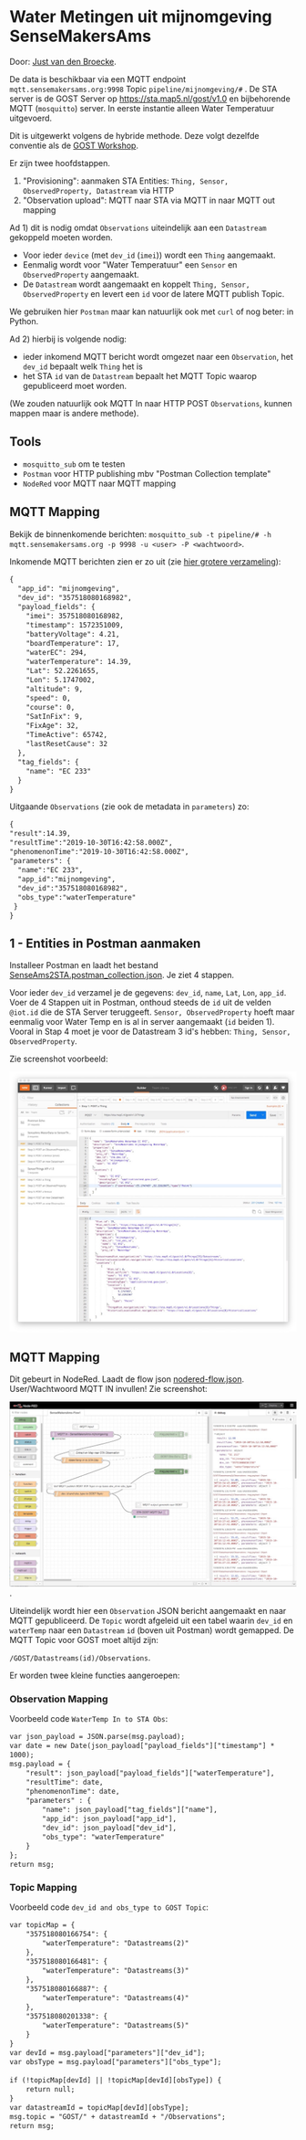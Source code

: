 #  Water Metingen uit mijnomgeving SenseMakersAms

Door: [Just van den Broecke](https://github.com/justb4/).

De data is beschikbaar via een MQTT endpoint `mqtt.sensemakersams.org:9998` Topic `pipeline/mijnomgeving/#` .
De STA server is de GOST Server op https://sta.map5.nl/gost/v1.0 en bijbehorende MQTT (`mosquitto`) server.
In eerste instantie alleen Water Temperatuur uitgevoerd.

Dit is uitgewerkt volgens de hybride methode. 
Deze volgt dezelfde conventie als de [GOST Workshop](https://github.com/gost/workshops/blob/master/2017_foss4g_boston/3_configuration.md).
 
Er zijn twee hoofdstappen.

1) "Provisioning": aanmaken STA Entities: `Thing, Sensor, ObservedProperty, Datastream` via HTTP
2) "Observation upload": MQTT naar STA via MQTT in naar MQTT out mapping

Ad 1) dit is nodig omdat `Observations` uiteindelijk aan een `Datastream` gekoppeld moeten worden.

* Voor ieder `device` (met `dev_id` (`imei`)) wordt een `Thing` aangemaakt. 
* Eenmalig wordt voor "Water Temperatuur" een `Sensor` en `ObservedProperty` aangemaakt.
* De `Datastream` wordt aangemaakt en koppelt `Thing, Sensor, ObservedProperty` en levert een `id` voor de latere MQTT publish Topic.

We gebruiken hier `Postman` maar kan natuurlijk ook met `curl` of nog beter: in Python.

Ad 2) hierbij is volgende nodig:

* ieder inkomend MQTT bericht wordt omgezet naar een `Observation`, het `dev_id` bepaalt welk `Thing` het is
* het STA `id` van de `Datastream` bepaalt het MQTT Topic waarop gepubliceerd moet worden.

(We zouden natuurlijk ook MQTT In naar HTTP POST `Observations`, kunnen mappen maar is andere methode).

## Tools

* `mosquitto_sub` om te testen
* `Postman` voor HTTP publishing mbv "Postman Collection template"
* `NodeRed` voor MQTT naar MQTT mapping

## MQTT Mapping
Bekijk de binnenkomende berichten:  `mosquitto_sub -t pipeline/# -h mqtt.sensemakersams.org -p 9998 -u <user> -P <wachtwoord>`.

Inkomende MQTT berichten zien er zo uit (zie [hier grotere verzameling](sens-ams-1.json)): 

```
{
  "app_id": "mijnomgeving",
  "dev_id": "357518080168982",
  "payload_fields": {
    "imei": 357518080168982,
    "timestamp": 1572351009,
    "batteryVoltage": 4.21,
    "boardTemperature": 17,
    "waterEC": 294,
    "waterTemperature": 14.39,
    "Lat": 52.2261655,
    "Lon": 5.1747002,
    "altitude": 9,
    "speed": 0,
    "course": 0,
    "SatInFix": 9,
    "FixAge": 32,
    "TimeActive": 65742,
    "lastResetCause": 32
  },
  "tag_fields": {
    "name": "EC 233"
  }
}
```

Uitgaande `Observations` (zie ook de metadata in `parameters`) zo:

```
{
"result":14.39,
"resultTime":"2019-10-30T16:42:58.000Z",
"phenomenonTime":"2019-10-30T16:42:58.000Z",
"parameters": {
  "name":"EC 233",
  "app_id":"mijnomgeving",
  "dev_id":"357518080168982",
  "obs_type":"waterTemperature"
 }
}
```

## 1 - Entities in Postman aanmaken
Installeer Postman en laadt het bestand [SenseAms2STA.postman_collection.json](SenseAms2STA.postman_collection.json).
Je ziet 4 stappen. 

Voor ieder `dev_id` verzamel je de gegevens: `dev_id`, `name`, `Lat`, `Lon`, `app_id`.
Voer de 4 Stappen uit in Postman, onthoud steeds de `id` uit de velden `@iot.id` die de STA Server teruggeeft.
`Sensor, ObservedProperty` hoeft maar eenmalig voor Water Temp en is al in server aangemaakt (`id` beiden 1).
Vooral in Stap 4 moet je voor de Datastream 3 id's hebben: `Thing, Sensor, ObservedProperty`.

Zie screenshot voorbeeld:

![Postman Provisioning](postman1.jpg)


## MQTT Mapping
Dit gebeurt in NodeRed. Laadt de flow json [nodered-flow.json](nodered-flow.json). User/Wachtwoord MQTT IN invullen!
Zie screenshot:

![NodeRed MQTT Mapping](nodered1.jpg).

Uiteindelijk wordt hier een `Observation` JSON bericht aangemaakt en naar MQTT gepubliceerd. 
De `Topic` wordt afgeleid uit een tabel waarin `dev_id` en `waterTemp` naar een `Datastream` `id` (boven uit Postman) wordt gemapped.
De MQTT Topic voor GOST moet altijd zijn:

`/GOST/Datastreams(id)/Observations`.

Er worden twee kleine functies aangeroepen:

### Observation Mapping
Voorbeeld code `WaterTemp In to STA Obs`:

```
var json_payload = JSON.parse(msg.payload);
var date = new Date(json_payload["payload_fields"]["timestamp"] * 1000);
msg.payload = {
    "result": json_payload["payload_fields"]["waterTemperature"],
    "resultTime": date,
    "phenomenonTime": date,
    "parameters" : {
        "name": json_payload["tag_fields"]["name"],
        "app_id": json_payload["app_id"],
        "dev_id": json_payload["dev_id"],
        "obs_type": "waterTemperature"
    }
};
return msg;

``` 

### Topic Mapping
Voorbeeld code `dev_id and obs_type to GOST Topic`:

```
var topicMap = {
    "357518080166754": {
        "waterTemperature": "Datastreams(2)"
    },
    "357518080166481": {
        "waterTemperature": "Datastreams(3)"
    },
    "357518080166887": {
        "waterTemperature": "Datastreams(4)"
    },
    "357518080201338": {
        "waterTemperature": "Datastreams(5)"
    }
}
var devId = msg.payload["parameters"]["dev_id"];
var obsType = msg.payload["parameters"]["obs_type"];

if (!topicMap[devId] || !topicMap[devId][obsType]) {
    return null;
}
var datastreamId = topicMap[devId][obsType];
msg.topic = "GOST/" + datastreamId + "/Observations";
return msg;

```